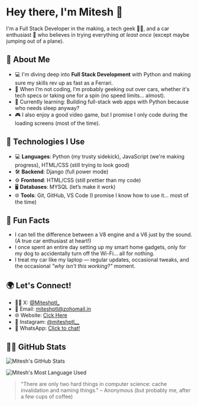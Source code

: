 # Hey there, I'm Mitesh 👋

I'm a Full Stack Developer in the making, a tech geek 🧑‍💻, and a car enthusiast 🚗 who believes in trying everything *at least once* (except maybe jumping out of a plane).

## 🚀 About Me
- 💻 I'm diving deep into **Full Stack Development** with Python and making sure my skills rev up as fast as a Ferrari.
- 🚗 When I’m not coding, I’m probably geeking out over cars, whether it's tech specs or taking one for a spin (no speed limits... almost).
- 🌱 Currently learning: Building full-stack web apps with Python because who needs sleep anyway?
- 🎮 I also enjoy a good video game, but I promise I only code during the loading screens (most of the time).

## 🔧 Technologies I Use

- 💻 **Languages**: Python (my trusty sidekick), JavaScript (we're making progress), HTML/CSS (still trying to look good)
- 🛠️ **Backend**: Django (full power mode)
- ⚙️ **Frontend**: HTML/CSS (still prettier than my code)
- 🖥️ **Databases**: MYSQL (let’s make it work)
- 🌐 **Tools**: Git, GitHub, VS Code (I promise I know how to use it... most of the time)

## 🧠 Fun Facts

- I can tell the difference between a V8 engine and a V6 just by the sound. (A true car enthusiast at heart!)
- I once spent an entire day setting up my smart home gadgets, only for my dog to accidentally turn off the Wi-Fi... all for nothing.
- I treat my car like my laptop — regular updates, occasional tweaks, and the occasional *"why isn't this working?"* moment.

## 🌍 Let's Connect!
- 🦸‍♂️ X: [@Miteshptl_](https://x.com/miteshptl_)
- 📧 Email: [miteshptl@zohomail.in](mailto:miteshptl@zohomail.in)
- 🌐 Website: [Cick Here](https://miteshptl.github.io/portfolio/)
- 📸 Instagram: [@miteshptl__](https://www.instagram.com/miteshptl__) 
- 📱 WhatsApp: [Click to chat!](https://wa.me/9391194085) 

## 👨‍💻 GitHub Stats
 ![Mitesh's GitHub Stats](https://github-readme-stats.vercel.app/api?username=miteshptl&show_icons=true&hide_title=true)
 
 ![Mitesh's Most Language Used](https://github-readme-stats.vercel.app/api/top-langs?username=Miteshptl&show_icons=true&locale=en&layout=compact)

> "There are only two hard things in computer science: cache invalidation and naming things." – Anonymous (but probably me, after a few cups of coffee)
